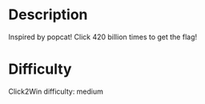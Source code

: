 # Description

Inspired by popcat! Click 420 billion times to get the flag!

# Difficulty

Click2Win difficulty: medium